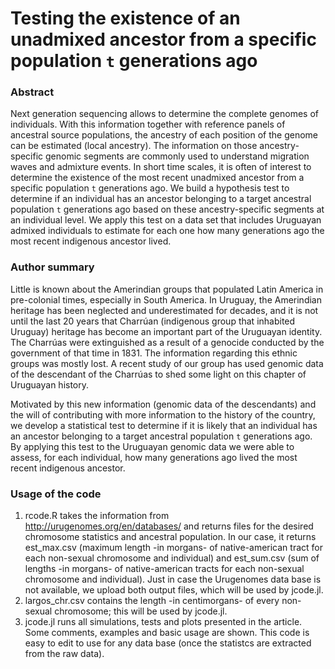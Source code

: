 # Testing the existence of an unadmixed ancestor from a specific population `t` generations ago

### Abstract

  Next generation sequencing allows to determine the complete genomes of individuals. With this information together with reference panels of ancestral source populations, the ancestry of each position of the genome can be estimated (local ancestry). The information on those ancestry-specific genomic segments are commonly used to understand migration waves and admixture events. In short time scales, it is often of interest to determine the existence of the most recent unadmixed ancestor from a specific population `t` generations ago.
    We build a hypothesis test to determine if an individual has an ancestor belonging to a target ancestral population `t` generations ago based on these ancestry-specific segments at an individual level. We apply this test on a data set that includes Uruguayan admixed individuals to estimate for each one how many generations ago the most recent indigenous ancestor lived. 

### Author summary

Little is known about the Amerindian groups that populated Latin America in pre-colonial times, especially in South America. In Uruguay, the Amerindian heritage has been neglected and underestimated for decades, and it is not until the last 20 years that Charrúan (indigenous group that inhabited Uruguay) heritage has become an important part of the Uruguayan identity. The Charrúas were extinguished as a result of a genocide conducted by the government of that time in 1831. The information regarding this ethnic groups was mostly lost. A recent study of our group has used genomic data of the descendant of the Charrúas to shed some light on this chapter of Uruguayan history. 

Motivated by this new information (genomic data of the descendants) and the will of contributing with more information to the history of the country, we develop a statistical test to determine if it is likely that an individual has an ancestor belonging to a target ancestral population `t` generations ago. By applying this test to the Uruguayan genomic data we were able to assess, for each individual, how many generations ago lived the most recent indigenous ancestor. 

### Usage of the code

1) rcode.R takes the information from http://urugenomes.org/en/databases/ and returns files for the desired chromosome statistics and ancestral population. In our case, it returns est_max.csv (maximum length -in morgans- of native-american tract for each non-sexual chromosome and individual) and est_sum.csv (sum of lengths -in morgans- of native-american tracts for each non-sexual chromosome and individual). Just in case the Urugenomes data base is not available, we upload both output files, which will be used by jcode.jl.
2) largos_chr.csv contains the length -in centimorgans- of every non-sexual chromosome; this will be used by jcode.jl.
3) jcode.jl runs all simulations, tests and plots presented in the article. Some comments, examples and basic usage are shown. This code is easy to edit to use for any data base (once the statistcs are extracted from the raw data).
